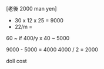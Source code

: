 [老後 2000 man yen]

- 30 x 12 x 25 = 9000
- 22/m =

60 ~
if 400/y x 40 ~ 5000

9000 - 5000 = 4000
4000 / 2 = 2000

doll cost
